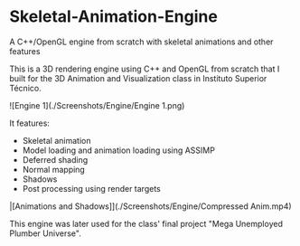 # Skeletal-Animation-Engine
A C++/OpenGL engine from scratch with skeletal animations and other features

This is a 3D rendering engine using C++ and OpenGL from scratch that I built for the 3D Animation and Visualization class in Instituto Superior Técnico.

![Engine 1](./Screenshots/Engine/Engine 1.png)

It features:
- Skeletal animation
- Model loading and animation loading using ASSIMP
- Deferred shading
- Normal mapping
- Shadows
- Post processing using render targets

|[Animations and Shadows]](./Screenshots/Engine/Compressed Anim.mp4)

This engine was later used for the class' final project "Mega Unemployed Plumber Universe".